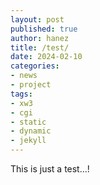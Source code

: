 ```yaml
---
layout: post
published: true
author: hanez
title: /test/
date: 2024-02-10
categories:
- news
- project
tags:
- xw3
- cgi
- static
- dynamic
- jekyll
---
```


This is just a test...!

